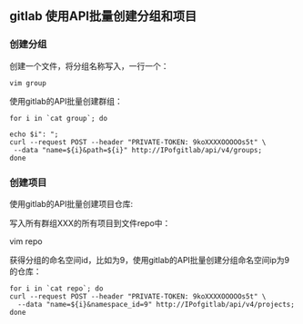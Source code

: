 
## gitlab 使用API批量创建分组和项目

###  创建分组

创建一个文件，将分组名称写入，一行一个：

    vim group

使用gitlab的API批量创建群组：

```
for i in `cat group`; do 

echo $i": ";
curl --request POST --header "PRIVATE-TOKEN: 9koXXXXOOOOOs5t" \
 --data "name=${i}&path=${i}" http://IPofgitlab/api/v4/groups;
done

```
### 创建项目

使用gitlab的API批量创建项目仓库:

写入所有群组XXX的所有项目到文件repo中：

vim repo

获得分组的命名空间id，比如为9，使用gitlab的API批量创建分组命名空间ip为9的仓库：

```
for i in `cat repo`; do
curl --request POST --header "PRIVATE-TOKEN: 9koXXXXOOOOOs5t" \
  --data "name=${i}&namespace_id=9" http://IPofgitlab/api/v4/projects;
done

```
